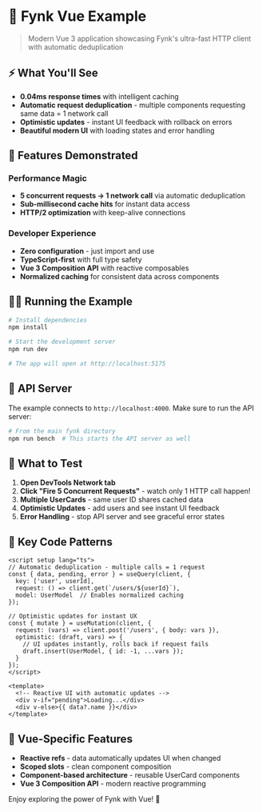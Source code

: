 # 🩷 Fynk Vue Example

> Modern Vue 3 application showcasing Fynk's ultra-fast HTTP client with automatic deduplication

## ⚡ What You'll See

- **0.04ms response times** with intelligent caching
- **Automatic request deduplication** - multiple components requesting same data = 1 network call
- **Optimistic updates** - instant UI feedback with rollback on errors  
- **Beautiful modern UI** with loading states and error handling

## 🚀 Features Demonstrated

### Performance Magic
- **5 concurrent requests → 1 network call** via automatic deduplication
- **Sub-millisecond cache hits** for instant data access
- **HTTP/2 optimization** with keep-alive connections

### Developer Experience
- **Zero configuration** - just import and use
- **TypeScript-first** with full type safety
- **Vue 3 Composition API** with reactive composables
- **Normalized caching** for consistent data across components

## 🏃‍♂️ Running the Example

```bash
# Install dependencies  
npm install

# Start the development server
npm run dev

# The app will open at http://localhost:5175
```

## 🔧 API Server

The example connects to `http://localhost:4000`. Make sure to run the API server:

```bash
# From the main fynk directory
npm run bench  # This starts the API server as well
```

## 📱 What to Test

1. **Open DevTools Network tab**
2. **Click "Fire 5 Concurrent Requests"** - watch only 1 HTTP call happen!
3. **Multiple UserCards** - same user ID shares cached data
4. **Optimistic Updates** - add users and see instant UI feedback
5. **Error Handling** - stop API server and see graceful error states

## 🎯 Key Code Patterns

```vue
<script setup lang="ts">
// Automatic deduplication - multiple calls = 1 request
const { data, pending, error } = useQuery(client, {
  key: ['user', userId],
  request: () => client.get(`/users/${userId}`),
  model: UserModel  // Enables normalized caching
});

// Optimistic updates for instant UX
const { mutate } = useMutation(client, {
  request: (vars) => client.post('/users', { body: vars }),
  optimistic: (draft, vars) => {
    // UI updates instantly, rolls back if request fails
    draft.insert(UserModel, { id: -1, ...vars });
  }
});
</script>

<template>
  <!-- Reactive UI with automatic updates -->
  <div v-if="pending">Loading...</div>
  <div v-else>{{ data?.name }}</div>
</template>
```

## 🍃 Vue-Specific Features

- **Reactive refs** - data automatically updates UI when changed
- **Scoped slots** - clean component composition
- **Component-based architecture** - reusable UserCard components
- **Vue 3 Composition API** - modern reactive programming

Enjoy exploring the power of Fynk with Vue! 🚀